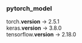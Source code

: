 ### pytorch_model

torch.__version__     ->  2.5.1 <br>
keras.__version__    -> 3.8.0 <br>
tensorflow.__version__   -> 2.18.0 <br>
